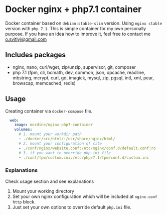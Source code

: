 # Docker nginx + php7.1 container

Docker container based on `debian:stable-slim` version. Using `nginx stable` version with `php 7.1`. This is simple container for my own personally purpose. If you have an idea how to improve it, feel free to contact me [o.svitlyi@gmail.com](mailto:o.svitlyi@gmail.com)

## Includes packages

 * nginx, nano, curl/wget, zip/unzip, supervisor, git, composer
 * php 7.1 (fpm, cli, bcmath, dev, common, json, opcache, readline, mbstring, mcrypt, curl, gd, imagick, mysql, zip, pgsql,  intl, xml, pear, browscap, memcached, redis)

## Usage

Creating container via `docker-compose` file.

```yaml
  web:
    image: mordine/nginx-php7-container
    volumes:
      # 1. mount your workdir path
      - ./docker/src/html/:/usr/share/nginx/html/
      # 2. mount your configuration of site
      - ./conf/nginx/website.conf:/etc/nginx/conf.d/default.conf:ro
      # 3. if you want to override php.ini file
      - ./conf/fpm/custom.ini:/etc/php/7.1/fpm/conf.d/custom.ini
```

### Explanations

Check usage section and see explanations

 1. Mount your working directory
 2. Set your own nginx configuration which will be included at `nginx.conf` `http` block.
 3. Just set your own options to override default `php.ini` file.
